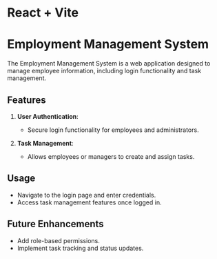 # React + Vite
# Employment Management System

The Employment Management System is a web application designed to manage employee information, including login functionality and task management.

## Features

1. **User Authentication**:
   - Secure login functionality for employees and administrators.
   
2. **Task Management**:
   - Allows employees or managers to create and assign tasks.

## Usage

- Navigate to the login page and enter credentials.
- Access task management features once logged in.

## Future Enhancements

- Add role-based permissions.
- Implement task tracking and status updates.

